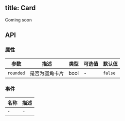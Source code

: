 title: Card
---

Coming soon

## API
### 属性
参数 | 描述 | 类型 | 可选值 | 默认值
--- | --- | --- | --- | ---
`rounded` | 是否为圆角卡片 | bool | - | `false`

### 事件
名称 | 描述
--- | ---
`-` | -
